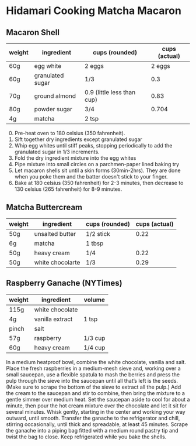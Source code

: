 # Hidamari Cooking Matcha Macaron

## Macaron Shell

| weight | ingredient       | cups (rounded)             | cups (actual) |
| ------ | ---------------- | -------------------------- | ------------- |
| 60g    | egg white        | 2 eggs                     | 2 eggs        |
| 60g    | granulated sugar | 1/3                        | 0.3           |
| 70g    | ground almond    | 0.9 (little less than cup) | 0.83          |
| 80g    | powder sugar     | 3/4                        | 0.704         |
| 4g     | matcha           | 2 tsp                      |

0. Pre-heat oven to 180 celsius (350 fahrenheit).
1. Sift together dry ingredients except granulated sugar
2. Whip egg whites until stiff peaks, stopping periodically to add the granulated sugar in 1/3 increments.
3. Fold the dry ingredient mixture into the egg whites
4. Pipe mixture into small circles on a parchmen-paper lined baking try
5. Let macaron shells sit until a skin forms (30min-2hrs). They are done when you poke them and the batter doesn't stick to your finger.
6. Bake at 180 celsius (350 fahrenheit) for 2-3 minutes, then decrease to 130 celsius (265 fahrenheit) for 8-9 minutes.

## Matcha Buttercream

| weight | ingredient       | cups (rounded) | cups (actual) |
| ------ | ---------------- | -------------- | ------------- |
| 50g    | unsalted butter  | 1/2 stick      | 0.22          |
| 6g     | matcha           | 1 tbsp         |
| 50g    | heavy cream      | 1/4            | 0.22          |
| 50g    | white chocolarte | 1/3            | 0.29          |

## Raspberry Ganache (NYTimes)

| weight | ingredient      | volume  |
| ------ | --------------- | ------- |
| 115g   | white chocolate |         |
| 4g     | vanilla extract | 1 tsp   |
| pinch  | salt            |         |
| 57g    | raspberry       | 1/3 cup |
| 60g    | heavy cream     | 1/4 cup |

In a medium heatproof bowl, combine the white chocolate, vanilla and salt. Place the fresh raspberries in a medium-mesh sieve and, working over a small saucepan, use a flexible spatula to mash the berries and press the pulp through the sieve into the saucepan until all that’s left is the seeds. (Make sure to scrape the bottom of the sieve to extract all the pulp.) Add the cream to the saucepan and stir to combine, then bring the mixture to a gentle simmer over medium heat. Set the saucepan aside to cool for about a minute, then pour the hot cream mixture over the chocolate and let it sit for several minutes. Whisk gently, starting in the center and working your way outward, until smooth. Transfer the ganache to the refrigerator and chill, stirring occasionally, until thick and spreadable, at least 45 minutes. Scrape the ganache into a piping bag fitted with a medium round pastry tip and twist the bag to close. Keep refrigerated while you bake the shells.
